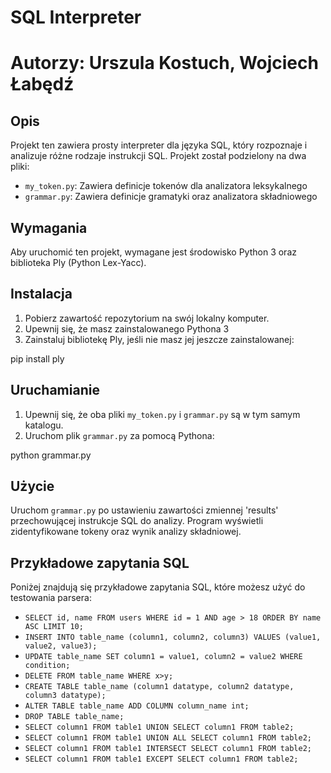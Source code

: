 # SQL Interpreter
# Autorzy: Urszula Kostuch, Wojciech Łabędź

## Opis
Projekt ten zawiera prosty interpreter dla języka SQL, który rozpoznaje i analizuje różne rodzaje instrukcji SQL. Projekt został podzielony na dwa pliki:

- `my_token.py`: Zawiera definicje tokenów dla analizatora leksykalnego
- `grammar.py`: Zawiera definicje gramatyki oraz analizatora składniowego

## Wymagania
Aby uruchomić ten projekt, wymagane jest środowisko Python 3 oraz biblioteka Ply (Python Lex-Yacc).

## Instalacja
1. Pobierz zawartość repozytorium na swój lokalny komputer.
2. Upewnij się, że masz zainstalowanego Pythona 3
3. Zainstaluj bibliotekę Ply, jeśli nie masz jej jeszcze zainstalowanej:
   
pip install ply

## Uruchamianie
1. Upewnij się, że oba pliki `my_token.py` i `grammar.py` są w tym samym katalogu.
2. Uruchom plik `grammar.py` za pomocą Pythona:

python grammar.py

## Użycie
Uruchom `grammar.py` po ustawieniu zawartości zmiennej 'results' przechowującej instrukcje SQL do analizy. 
Program wyświetli zidentyfikowane tokeny oraz wynik analizy składniowej.

## Przykładowe zapytania SQL
Poniżej znajdują się przykładowe zapytania SQL, które możesz użyć do testowania parsera:

- `SELECT id, name FROM users WHERE id = 1 AND age > 18 ORDER BY name ASC LIMIT 10;`
- `INSERT INTO table_name (column1, column2, column3) VALUES (value1, value2, value3);`
- `UPDATE table_name SET column1 = value1, column2 = value2 WHERE condition;`
- `DELETE FROM table_name WHERE x>y;`
- `CREATE TABLE table_name (column1 datatype, column2 datatype, column3 datatype);`
- `ALTER TABLE table_name ADD COLUMN column_name int;`
- `DROP TABLE table_name;`
- `SELECT column1 FROM table1 UNION SELECT column1 FROM table2;`
- `SELECT column1 FROM table1 UNION ALL SELECT column1 FROM table2;`
- `SELECT column1 FROM table1 INTERSECT SELECT column1 FROM table2;`
- `SELECT column1 FROM table1 EXCEPT SELECT column1 FROM table2;`


